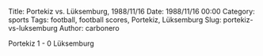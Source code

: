 Title: Portekiz vs. Lüksemburg, 1988/11/16
Date: 1988/11/16 00:00
Category: sports
Tags: football, football scores, Portekiz, Lüksemburg
Slug: portekiz-vs-luksemburg
Author: carbonero


Portekiz 1 - 0 Lüksemburg
